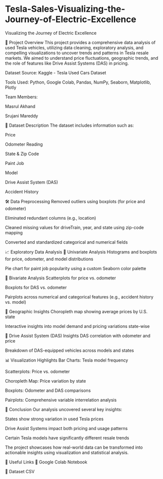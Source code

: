 # Tesla-Sales-Visualizing-the-Journey-of-Electric-Excellence
Visualizing the Journey of Electric Excellence

🚀 Project Overview
This project provides a comprehensive data analysis of used Tesla vehicles, utilizing data cleaning, exploratory analysis, and compelling visualizations to uncover trends and patterns in Tesla resale markets. We aimed to understand price fluctuations, geographic trends, and the role of features like Drive Assist Systems (DAS) in pricing.

Dataset Source: Kaggle - Tesla Used Cars Dataset

Tools Used: Python, Google Colab, Pandas, NumPy, Seaborn, Matplotlib, Plotly

Team Members:

Masrul Akhand

Srujani Mareddy

📂 Dataset Description
The dataset includes information such as:

Price

Odometer Reading

State & Zip Code

Paint Job

Model

Drive Assist System (DAS)

Accident History

🛠️ Data Preprocessing
Removed outliers using boxplots (for price and odometer)

Eliminated redundant columns (e.g., location)

Cleaned missing values for driveTrain, year, and state using zip-code mapping

Converted and standardized categorical and numerical fields

📈 Exploratory Data Analysis
📌 Univariate Analysis
Histograms and boxplots for price, odometer, and model distributions

Pie chart for paint job popularity using a custom Seaborn color palette

🔁 Bivariate Analysis
Scatterplots for price vs. odometer

Boxplots for DAS vs. odometer

Pairplots across numerical and categorical features (e.g., accident history vs. model)

📍 Geographic Insights
Choropleth map showing average prices by U.S. state

Interactive insights into model demand and pricing variations state-wise

🧠 Drive Assist System (DAS) Insights
DAS correlation with odometer and price

Breakdown of DAS-equipped vehicles across models and states

📊 Visualization Highlights
Bar Charts: Tesla model frequency

Scatterplots: Price vs. odometer

Choropleth Map: Price variation by state

Boxplots: Odometer and DAS comparisons

Pairplots: Comprehensive variable interrelation analysis

📌 Conclusion
Our analysis uncovered several key insights:

States show strong variation in used Tesla prices

Drive Assist Systems impact both pricing and usage patterns

Certain Tesla models have significantly different resale trends

The project showcases how real-world data can be transformed into actionable insights using visualization and statistical analysis.

📎 Useful Links
📓 Google Colab Notebook

📁 Dataset CSV
